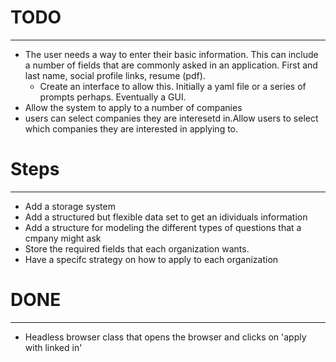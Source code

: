 # TODO
---
* The user needs a way to enter their basic information. This can include a number of fields that are commonly asked in an application. First and last name, social profile links, resume (pdf).
  * Create an interface to allow this. Initially a yaml file or a series of prompts perhaps. Eventually a GUI.
* Allow the system to apply to a number of companies
* users can select companies they are interesetd in.Allow users to select which companies they are interested in applying to.


# Steps
---
* Add a storage system
* Add a structured but flexible data set to get an idividuals information
* Add a structure for modeling the different types of questions that a cmpany might ask
* Store the required fields that each organization wants.
* Have a specifc strategy on how to apply to each organization



# DONE
---
* Headless browser class that opens the browser and clicks on 'apply with linked
in'